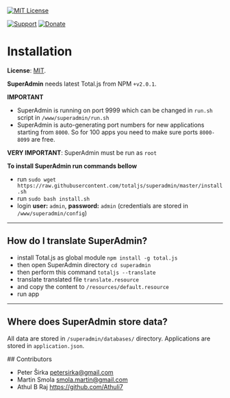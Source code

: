 [![MIT License][license-image]][license-url]

[![Support](https://www.totaljs.com/img/button-support.png)](https://www.totaljs.com/support/) [![Donate](https://www.totaljs.com/img/button-donate.png)](https://www.totaljs.com/#make-a-donation)

# Installation

__License__: [MIT](license.txt). 

__SuperAdmin__ needs latest Total.js from NPM `+v2.0.1`. 

__IMPORTANT__
- SuperAdmin is running on port 9999 which can be changed in `run.sh` script in `/www/superadmin/run.sh`
- SuperAdmin is auto-generating port numbers for new applications starting from `8000`. So for 100 apps you need to make sure ports `8000-8099` are free.

__VERY IMPORTANT__: SuperAdmin must be run as `root`

__To install SuperAdmin run commands bellow__
- run `sudo wget https://raw.githubusercontent.com/totaljs/superadmin/master/install.sh`
- run `sudo bash install.sh`
- login __user:__ `admin`, __password:__ `admin` (credentials are stored in `/www/superadmin/config`)

---

## How do I translate SuperAdmin?

- install Total.js as global module `npm install -g total.js`
- then open SuperAdmin directory `cd superadmin`
- then perform this command `totaljs --translate`
- translate translated file `translate.resource`
- and copy the content to `/resources/default.resource`
- run app

---

## Where does SuperAdmin store data?

All data are stored in `/superadmin/databases/` directory. Applications are stored in `application.json`.

## Contributors

- Peter Širka <petersirka@gmail.com>
- Martin Smola  <smola.martin@gmail.com>
- Athul B Raj <https://github.com/Athuli7>

[license-image]: https://img.shields.io/badge/license-MIT-blue.svg?style=flat
[license-url]: license.txt
